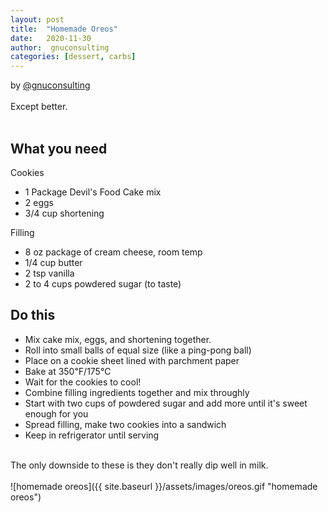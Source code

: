 ```yaml
---
layout: post
title:  "Homemade Oreos"
date:   2020-11-30
author:  gnuconsulting
categories: [dessert, carbs]
---
```

by [@gnuconsulting](https://twitter.com/gnuconsulting)<br/>
<br/>
Except better.<br/>
<br/>
## What you need
Cookies
* 1 Package Devil's Food Cake mix
* 2 eggs
* 3/4 cup shortening

Filling
* 8 oz package of cream cheese, room temp
* 1/4 cup butter
* 2 tsp vanilla
* 2 to 4 cups powdered sugar (to taste)

## Do this
* Mix cake mix, eggs, and shortening together.
* Roll into small balls of equal size (like a ping-pong ball)
* Place on a cookie sheet lined with parchment paper
* Bake at 350℉/175℃
* Wait for the cookies to cool!
* Combine filling ingredients together and mix throughly
* Start with two cups of powdered sugar and add more until it's sweet enough for you
* Spread filling, make two cookies into a sandwich
* Keep in refrigerator until serving
<br/>
The only downside to these is they don't really dip well in milk.
<br/>
<br/>
![homemade oreos]({{ site.baseurl }}/assets/images/oreos.gif "homemade oreos")
